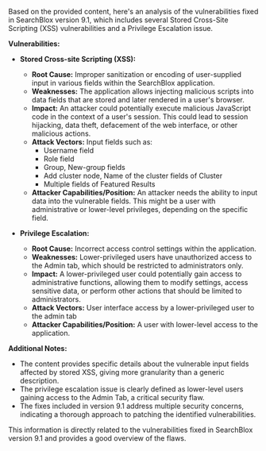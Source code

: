 Based on the provided content, here's an analysis of the vulnerabilities fixed in SearchBlox version 9.1, which includes several Stored Cross-Site Scripting (XSS) vulnerabilities and a Privilege Escalation issue.

**Vulnerabilities:**

*   **Stored Cross-site Scripting (XSS):**
    *   **Root Cause:** Improper sanitization or encoding of user-supplied input in various fields within the SearchBlox application.
    *   **Weaknesses:** The application allows injecting malicious scripts into data fields that are stored and later rendered in a user's browser.
    *   **Impact:** An attacker could potentially execute malicious JavaScript code in the context of a user's session. This could lead to session hijacking, data theft, defacement of the web interface, or other malicious actions.
    *   **Attack Vectors:** Input fields such as:
        *   Username field
        *   Role field
        *   Group, New-group fields
        *   Add cluster node, Name of the cluster fields of Cluster
        *   Multiple fields of Featured Results
    *   **Attacker Capabilities/Position:** An attacker needs the ability to input data into the vulnerable fields. This might be a user with administrative or lower-level privileges, depending on the specific field.

*   **Privilege Escalation:**
    *   **Root Cause:**  Incorrect access control settings within the application.
    *   **Weaknesses:** Lower-privileged users have unauthorized access to the Admin tab, which should be restricted to administrators only.
    *   **Impact:** A lower-privileged user could potentially gain access to administrative functions, allowing them to modify settings, access sensitive data, or perform other actions that should be limited to administrators.
    *   **Attack Vectors:** User interface access by a lower-privileged user to the admin tab
    *  **Attacker Capabilities/Position:** A user with lower-level access to the application.

**Additional Notes:**

*   The content provides specific details about the vulnerable input fields affected by stored XSS, giving more granularity than a generic description.
*   The privilege escalation issue is clearly defined as lower-level users gaining access to the Admin Tab, a critical security flaw.
*   The fixes included in version 9.1 address multiple security concerns, indicating a thorough approach to patching the identified vulnerabilities.

This information is directly related to the vulnerabilities fixed in SearchBlox version 9.1 and provides a good overview of the flaws.
